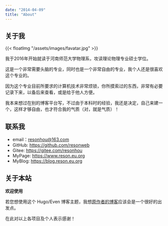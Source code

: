 ```yaml
---
date: "2014-04-09"
title: "About"
---
```


## 关于我

{{< floatImg "/assets/images/favatar.jpg" >}}

我于2016年开始就读于河南师范大学物理系，攻读理论物理专业硕士学位。

这是一个非常需要头脑的专业，同时也是一个非常自由的专业，我个人还是很喜欢这个专业的。

因为这个专业目前所要求的计算机技术非常烦锁，你所摸索过的东西，非常有必要记录下来，以备后来查看，或是给于他人方便。

我本来想过在别的博客平台写，不过由于本科时的经验，我还是决定，自己来建一个，这样才够自由，也才符合我的气质（对，就是气质）！

## 联系我
* email：resonhou@163.com
* GitHub: https://github.com/resonweb
* Gitee: https://gitee.com/resonhou
* MyPage: https://www.reson.eu.org
* MyBlog: https://blog.reson.eu.org

## 关于本站

__欢迎使用__

若您想使用这个 Hugo/Even 博客主题，我想[原作者的博客](https://blog.olowolo.com/post/hugo-quick-start/)应该会是一个很好的出发点。

在此对以上各项目及个人表示感谢！



<!-- ## 友情链接

* GitHub: [https://github.com](https://github.com)
* Jekyll: [https://jekyll.com.cn](https://jekyll.com.cn)
* MyPage: [https://resonweb.github.io](https://resonhou.github.io)
* MyBlog: [https://resonweb.github.io/Blog](https://resonweb.github.io/Blog) -->



